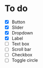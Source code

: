 # To do

- [x] Button
- [x] Slider
- [x] Dropdown
- [x] Label
- [ ] Text box
- [ ] Scroll bar
- [ ] Checkbox
- [ ] Toggle circle
